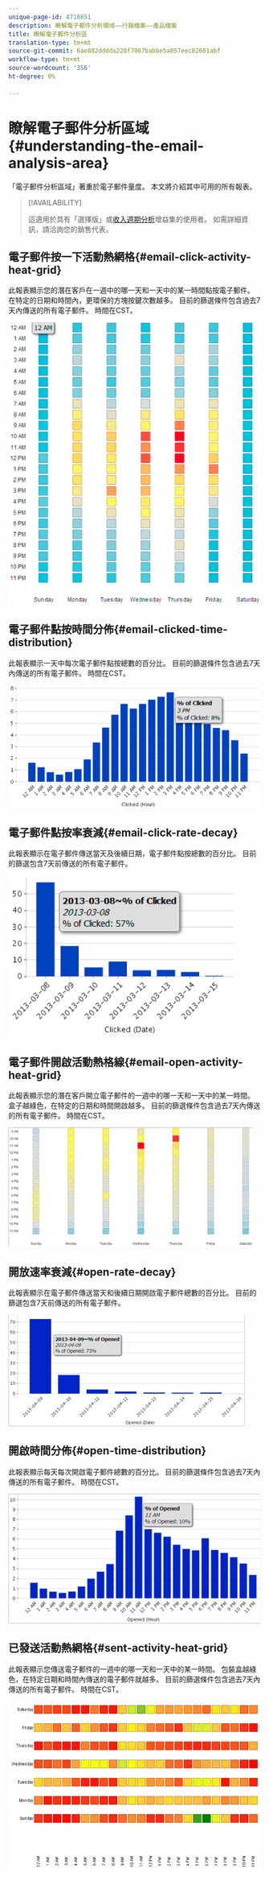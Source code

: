 ```yaml
---
unique-page-id: 4718651
description: 瞭解電子郵件分析領域——行銷檔案——產品檔案
title: 瞭解電子郵件分析區
translation-type: tm+mt
source-git-commit: 6ae882dddda220f7067babbe5a057eec82601abf
workflow-type: tm+mt
source-wordcount: '356'
ht-degree: 0%

---
```



# 瞭解電子郵件分析區域{#understanding-the-email-analysis-area}

「電子郵件分析區域」著重於電子郵件量度。 本文將介紹其中可用的所有報表。

>[!AVAILABILITY]
>
>
>這適用於具有「選擇版」或[收入週期分析](https://www.marketo.com/global-enterprise/marketo-revenue-cycle-analytics/)增益集的使用者。 如需詳細資訊，請洽詢您的銷售代表。

## 電子郵件按一下活動熱網格{#email-click-activity-heat-grid}

此報表顯示您的潛在客戶在一週中的哪一天和一天中的某一時間點按電子郵件。 在特定的日期和時間內，更環保的方塊按鍵次數越多。 目前的篩選條件包含過去7天內傳送的所有電子郵件。 時間在CST。

![](assets/image2015-5-6-17-3a17-3a34.png)

## 電子郵件點按時間分佈{#email-clicked-time-distribution}

此報表顯示一天中每次電子郵件點按總數的百分比。 目前的篩選條件包含過去7天內傳送的所有電子郵件。 時間在CST。

![](assets/image2015-5-6-17-3a20-3a55.png)

## 電子郵件點按率衰減{#email-click-rate-decay}

此報表顯示在電子郵件傳送當天及後續日期，電子郵件點按總數的百分比。 目前的篩選包含7天前傳送的所有電子郵件。

![](assets/image2015-5-6-17-3a26-3a50.png)

## 電子郵件開啟活動熱格線{#email-open-activity-heat-grid}

此報表顯示您的潛在客戶開立電子郵件的一週中的哪一天和一天中的某一時間。 盒子越綠色，在特定的日期和時間開啟越多。 目前的篩選條件包含過去7天內傳送的所有電子郵件。 時間在CST。

![](assets/image2015-5-6-17-3a30-3a35.png)

## 開放速率衰減{#open-rate-decay}

此報表顯示在電子郵件傳送當天和後續日期開啟電子郵件總數的百分比。 目前的篩選包含7天前傳送的所有電子郵件。

![](assets/image2015-5-6-17-3a37-3a25.png)

## 開啟時間分佈{#open-time-distribution}

此報表顯示每天每次開啟電子郵件總數的百分比。 目前的篩選條件包含過去7天內傳送的所有電子郵件。 時間在CST。

![](assets/image2015-5-6-17-3a39-3a15.png)

## 已發送活動熱網格{#sent-activity-heat-grid}

此報表顯示您傳送電子郵件的一週中的哪一天和一天中的某一時間。 包裝盒越綠色，在特定日期和時間內傳送的電子郵件就越多。 目前的篩選條件包含過去7天內傳送的所有電子郵件。 時間在CST。

![](assets/seven.png)

